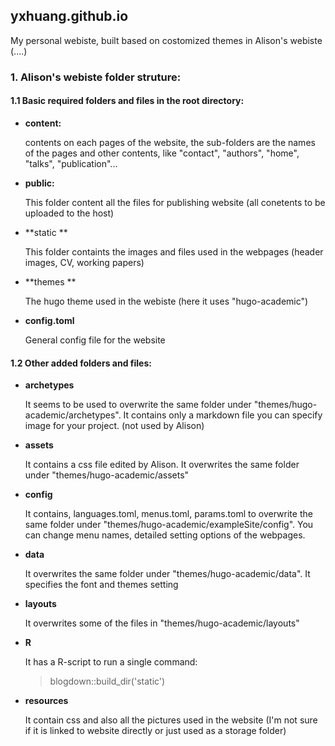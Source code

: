## **yxhuang.github.io**
My personal webiste, built based on costomized themes in Alison's webiste (....)

### **1. Alison's webiste folder struture:**
#### 1.1 Basic required folders and files in the root directory: 

* **content:** 

  contents on each pages of the website, the sub-folders are the names of the pages and other contents, like "contact", "authors", "home", "talks", "publication"...

* **public:**

  This folder content all the files for publishing website (all conetents to be uploaded to the host)

* **static **

  This folder containts the images and files used in the webpages (header images, CV, working papers)

* **themes **
  
  The hugo theme used in the webiste (here it uses "hugo-academic")

* **config.toml**

  General config file for the website

#### 1.2 Other added folders and files:
* **archetypes**

  It seems to be used to overwrite the same folder under "themes/hugo-academic/archetypes". It contains only a markdown file you can specify image for your project. (not used by Alison)
  
* **assets**

  It contains a css file edited by Alison. It overwrites the same folder under "themes/hugo-academic/assets"
  
* **config**
  
  It contains, languages.toml, menus.toml, params.toml to overwrite the same folder under "themes/hugo-academic/exampleSite/config". You can change menu names, detailed setting options of the webpages.

  
* **data**

  It overwrites the same folder under "themes/hugo-academic/data". It specifies the font and themes setting
  
* **layouts**

  It overwrites some of the files in "themes/hugo-academic/layouts"

* **R**

  It has a R-script to run a single command: 
   
  > blogdown::build_dir('static')
 
* **resources**

  It contain css and also all the pictures used in the website (I'm not sure if it is linked to website directly or just used as a storage folder)


